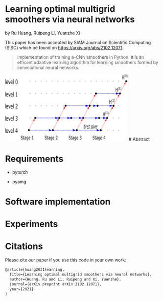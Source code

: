 # Learning optimal multigrid smoothers via neural networks

by Ru Huang, Ruipeng Li, Yuanzhe Xi

This paper has been accepted by SIAM Journal on Scientific Computing (SISC) which be found on https://arxiv.org/abs/2102.12071.
>Implementation of training a-CNN smoothers in Python. It is an efficent adaptive learning algorithm for learning smoothers formed by convolutional neural networks. 
<img src="https://github.com/jerryhuangru/Learning-optimal-multigrid-smoothers-via-neural-networks/blob/main/figures/framework.png" width = 400>
# Abstract



# Requirements

* pytorch

* pyamg

# Software implementation

# Experiments

# Citations

Please cite our paper if you use this code in your own work:
```
@article{huang2021learning,
  title={Learning optimal multigrid smoothers via neural networks},
  author={Huang, Ru and Li, Ruipeng and Xi, Yuanzhe},
  journal={arXiv preprint arXiv:2102.12071},
  year={2021}
}
